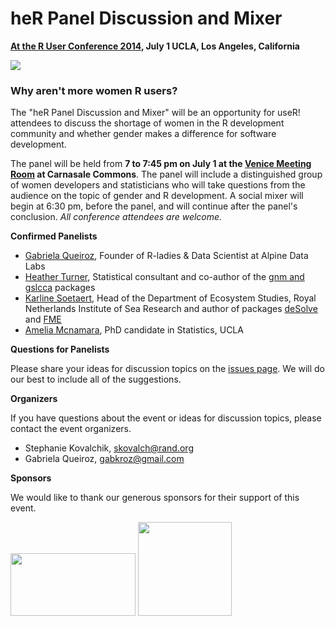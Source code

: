 # heR Panel Discussion and Mixer   
__[At the R User Conference 2014](http://user2014.stat.ucla.edu), July 1 UCLA, Los Angeles, California__

![](http://www.edii.uclm.es/~useR-2013/pics/useR-middle.png)

### Why aren't more women R users? 

The "heR Panel Discussion and Mixer" will be an opportunity for useR!
attendees to discuss the shortage of women in the R development community and whether gender makes a difference for software development. 

The panel will be held from **7 to 7:45 pm on July 1 at the [Venice Meeting Room](http://maps.ucla.edu/campus/) at Carnasale Commons**. The panel will include a distinguished group of women developers and statisticians who will take questions from the
audience on the topic of gender and R development. A social mixer will begin at 6:30 pm, before the panel, and will continue after the panel's conclusion. _All conference attendees are welcome._

__**Confirmed Panelists**__

* [Gabriela Queiroz](http://www.meetup.com/R-ladies/member/14534094/), Founder of R-ladies & Data Scientist at Alpine Data Labs
* [Heather Turner](http://www.heatherturner.net), Statistical consultant and co-author of the [gnm and gslcca](http://www.heatherturner.net/r-packages.html) packages
* [Karline Soetaert](http://www.nioz.nl/staff-detail?id=784400), Head of the Department of Ecosystem Studies, Royal Netherlands Institute of Sea Research and author of packages [deSolve](http://cran.r-project.org/web/packages/deSolve/index.html) and [FME](http://cran.r-project.org/web/packages/FME/index.html)
* [Amelia Mcnamara](http://www.stat.ucla.edu/~amelia.mcnamara/), PhD candidate in Statistics, UCLA

__**Questions for Panelists**__

Please share your ideas for discussion topics on the [issues page](https://github.com/skoval/her2014/issues). We will do our best to include all of the suggestions. 

__**Organizers**__

If you have questions about the event or ideas for discussion topics, please contact the event organizers.

- Stephanie Kovalchik, skovalch@rand.org
- Gabriela Queiroz, gabkroz@gmail.com

__**Sponsors**__

We would like to thank our generous sponsors for their support of this event.

<img src="http://www.revolutionanalytics.com/sites/all/themes/rva_theme/img/logo.png" width="200px" height="100px" />

<img src="http://upload.wikimedia.org/wikipedia/en/a/a2/Rand-logo.PNG" width="150px" height="150px" />

